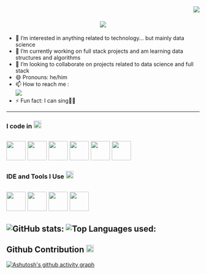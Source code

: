 <img align="right" src="https://visitcount.itsvg.in/api?id=iamcharan-k&label=Profile%20Views&color=0&icon=3&pretty=true" />
<h1 align="center">
    <img src="https://readme-typing-svg.herokuapp.com/?font=Righteous&size=35&center=true&vCenter=true&width=500&height=70&duration=4000&lines=Hi+There!+👋;+I'm+K+SAI+CHARAN!;" />
</h1>

- 👀 I’m interested in anything related to technology... but mainly data science
- 🌱 I’m currently working on full stack projects and am learning data structures and algorithms
- 💞️ I’m looking to collaborate on projects related to data science and full stack
- 😄 Pronouns: he/him
- 📫 How to reach me :
<br /> [<img src="https://img.shields.io/badge/LinkedIn-0077B5?style=for-the-badge&logo=linkedin&logoColor=white" />](https://www.linkedin.com/in/iamcharan-k/)
- ⚡ Fun fact: I can sing🎤🎶
---
### I code in <img src="https://fonts.gstatic.com/s/e/notoemoji/latest/1f3b2/512.gif" alt="🎲" width="20" height="20"> 
<img height="50" width="50" src="https://img.icons8.com/color/48/000000/python.png" /> <img height="50" width="50" src="https://img.icons8.com/color/48/000000/c-programming.png" /> <img height="50" width="50" src="https://img.icons8.com/color/48/000000/c-plus-plus-logo.png" /> <img height="50" width="50" src="https://img.icons8.com/color/48/000000/html-5.png" /> <img height="50" width="50" src="https://img.icons8.com/color/48/000000/tensorflow.png"/> <img height="50" width="50" src="https://img.icons8.com/color/48/000000/mysql-logo.png"/> 
---
### IDE and Tools I Use <img src="https://fonts.gstatic.com/s/e/notoemoji/latest/2699_fe0f/512.gif" alt="⚙" width="20" height="20">
<img height="50" width="50" src="https://img.icons8.com/color/48/000000/visual-studio-code-2019.png"/> <img height="50" width="50" src="https://img.icons8.com/color/48/000000/pycharm.png"/> <img height="50" width="50" src="https://img.icons8.com/?size=100&id=g7UKWvv49CoI&format=png&color=000000"/> <img height="50" width="50" src="https://img.icons8.com/?size=100&id=110560&format=png&color=000000"/> 
---
![GitHub stats:](https://github-readme-stats.vercel.app/api?username=iamcharan-k&theme=radical&show_icons=true&&hide=issues,contribs)
![Top Languages used:](https://github-readme-stats.vercel.app/api/top-langs/?username=iamcharan-k&layout=compact) <br/>
---
## Github Contribution <img src="https://img.icons8.com/?size=100&id=58pGdHAS6Va3&format=png&color=000000" alt="✊🏼" width="20" height="20">
[![Ashutosh's github activity graph](https://github-readme-activity-graph.vercel.app/graph?username=iamcharan-k&bg_color=1f1f1f&color=e878e1&line=71d3da&point=d1d2a2&area=true&hide_border=true)](https://github.com/ashutosh00710/github-readme-activity-graph)
